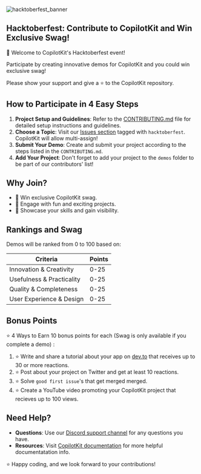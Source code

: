 
![hacktoberfest_banner](https://github.com/user-attachments/assets/813f2f32-999e-4e91-a527-9c1748380154)




## Hacktoberfest: Contribute to CopilotKit and Win Exclusive Swag!

🤩 Welcome to CopilotKit's Hacktoberfest event!

Participate by creating innovative demos for CopilotKit and you could win exclusive swag!

Please show your support and give a ⭐ to the CopilotKit repository.

## How to Participate in 4 Easy Steps

1. **Project Setup and Guidelines**: Refer to the [CONTRIBUTING.md](./CONTRIBUTING.md) file for detailed setup instructions and guidelines.
2. **Choose a Topic**: Visit our [Issues section](https://github.com/CopilotKit/CopilotKit/issues) tagged with `hacktoberfest`. CopilotKit will allow multi-assign!
3. **Submit Your Demo**: Create and submit your project according to the steps listed in the `CONTRIBUTING.md`.
4. **Add Your Project**: Don't forget to add your project to the `demos` folder to be part of our contributors' list!

## Why Join?

- 🥳 Win exclusive CopilotKit swag.
- 🎊 Engage with fun and exciting projects.
- 🎉 Showcase your skills and gain visibility.

## Rankings and Swag

Demos will be ranked from 0 to 100 based on:

| Criteria                  | Points |
| ------------------------- | ------ |
| Innovation & Creativity   | 0-25   |
| Usefulness & Practicality | 0-25   |
| Quality & Completeness    | 0-25   |
| User Experience & Design  | 0-25   |

## Bonus Points

⭐ 4 Ways to Earn 10 bonus points for each (Swag is only available if you complete a demo) :

1. ⭐ Write and share a tutorial about your app on [dev.to](https://dev.) that receives up to 30 or more reactions.
2. ⭐ Post about your project on Twitter and get at least 10 reactions.
3. ⭐ Solve `good first issue`'s that get merged merged.
4. ⭐ Create a YouTube video promoting your CopilotKit project that recieves up to 100 views.

## Need Help?

- **Questions**: Use our [Discord support channel](https://discord.com/invite/6dffbvGU3D) for any questions you have.
- **Resources**: Visit [CopilotKit documentation](https://docs.copilotkit.ai/what-is-copilotkit) for more helpful documentatation info.

⭐ Happy coding, and we look forward to your contributions!
